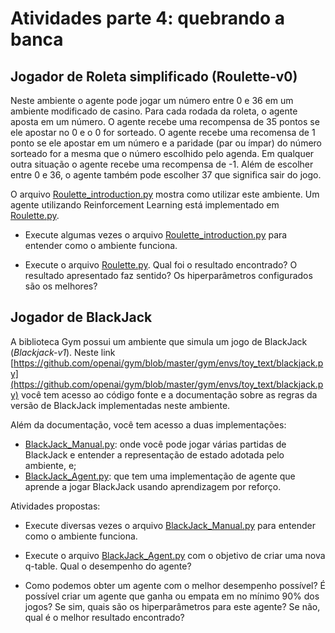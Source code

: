 # Atividades parte 4: quebrando a banca

## Jogador de Roleta simplificado (Roulette-v0)

Neste ambiente o agente pode jogar um número entre 0 e 36 em um ambiente modificado de casino.
Para cada rodada da roleta, o agente aposta em um número. O agente recebe uma recompensa de 35 pontos se ele apostar no 0 e o 0 for sorteado. O agente recebe uma recomensa de 1 ponto se ele apostar em um número e a paridade (par ou ímpar) do número sorteado for a mesma que o número escolhido pelo agenda. Em qualquer outra situação o agente recebe uma recompensa de -1. Além de escolher entre 0 e 36, o agente também pode escolher 37 que significa sair do jogo.

O arquivo [Roulette_introduction.py](./Roulette_introduction.py) mostra como utilizar este ambiente. Um agente utilizando Reinforcement Learning está implementado em [Roulette.py](Roulette.py).

* Execute algumas vezes o arquivo [Roulette_introduction.py](./Roulette_introduction.py) para entender como o ambiente funciona. 

* Execute o arquivo [Roulette.py](Roulette.py). Qual foi o resultado encontrado? O resultado apresentado faz sentido? Os hiperparâmetros configurados são os melhores? 

## Jogador de BlackJack

A biblioteca Gym possui um ambiente que simula um jogo de BlackJack (*Blackjack-v1*). Neste link [https://github.com/openai/gym/blob/master/gym/envs/toy_text/blackjack.py](https://github.com/openai/gym/blob/master/gym/envs/toy_text/blackjack.py) você tem acesso ao código fonte e a documentação sobre as regras da versão de BlackJack implementadas neste ambiente. 

Além da documentação, você tem acesso a duas implementações:

* [BlackJack_Manual.py](./BlackJack_Manual.py): onde você pode jogar várias partidas de BlackJack e entender a representação de estado adotada pelo ambiente, e;
* [BlackJack_Agent.py](./BlackJack_Agent.py): que tem uma implementação de agente que aprende a jogar BlackJack usando aprendizagem por reforço. 

Atividades propostas: 

* Execute diversas vezes o arquivo [BlackJack_Manual.py](./BlackJack_Manual.py) para entender como o ambiente funciona. 

* Execute o arquivo [BlackJack_Agent.py](./BlackJack_Agent.py) com o objetivo de criar uma nova q-table. Qual o desempenho do agente? 

* Como podemos obter um agente com o melhor desempenho possível? É possível criar um agente que ganha ou empata em no mínimo 90% dos jogos? Se sim, quais são os hiperparâmetros para este agente? Se não, qual é o melhor resultado encontrado? 